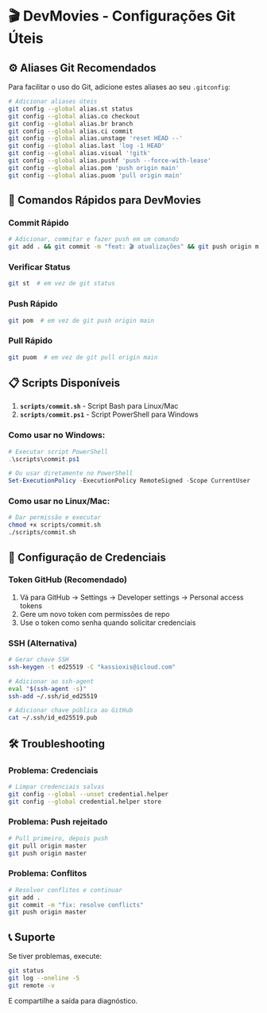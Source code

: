 # 🎬 DevMovies - Configurações Git Úteis

## ⚙️ Aliases Git Recomendados

Para facilitar o uso do Git, adicione estes aliases ao seu `.gitconfig`:

```bash
# Adicionar aliases úteis
git config --global alias.st status
git config --global alias.co checkout
git config --global alias.br branch
git config --global alias.ci commit
git config --global alias.unstage 'reset HEAD --'
git config --global alias.last 'log -1 HEAD'
git config --global alias.visual '!gitk'
git config --global alias.pushf 'push --force-with-lease'
git config --global alias.pom 'push origin main'
git config --global alias.puom 'pull origin main'
```

## 🚀 Comandos Rápidos para DevMovies

### Commit Rápido

```bash
# Adicionar, commitar e fazer push em um comando
git add . && git commit -m "feat: 🎬 atualizações" && git push origin main
```

### Verificar Status

```bash
git st  # em vez de git status
```

### Push Rápido

```bash
git pom  # em vez de git push origin main
```

### Pull Rápido

```bash
git puom  # em vez de git pull origin main
```

## 📋 Scripts Disponíveis

1. **`scripts/commit.sh`** - Script Bash para Linux/Mac
2. **`scripts/commit.ps1`** - Script PowerShell para Windows

### Como usar no Windows:

```powershell
# Executar script PowerShell
.\scripts\commit.ps1

# Ou usar diretamente no PowerShell
Set-ExecutionPolicy -ExecutionPolicy RemoteSigned -Scope CurrentUser
```

### Como usar no Linux/Mac:

```bash
# Dar permissão e executar
chmod +x scripts/commit.sh
./scripts/commit.sh
```

## 🔑 Configuração de Credenciais

### Token GitHub (Recomendado)

1. Vá para GitHub → Settings → Developer settings → Personal access tokens
2. Gere um novo token com permissões de repo
3. Use o token como senha quando solicitar credenciais

### SSH (Alternativa)

```bash
# Gerar chave SSH
ssh-keygen -t ed25519 -C "kassioxis@icloud.com"

# Adicionar ao ssh-agent
eval "$(ssh-agent -s)"
ssh-add ~/.ssh/id_ed25519

# Adicionar chave pública ao GitHub
cat ~/.ssh/id_ed25519.pub
```

## 🛠️ Troubleshooting

### Problema: Credenciais

```bash
# Limpar credenciais salvas
git config --global --unset credential.helper
git config --global credential.helper store
```

### Problema: Push rejeitado

```bash
# Pull primeiro, depois push
git pull origin master
git push origin master
```

### Problema: Conflitos

```bash
# Resolver conflitos e continuar
git add .
git commit -m "fix: resolve conflicts"
git push origin master
```

## 📞 Suporte

Se tiver problemas, execute:

```bash
git status
git log --oneline -5
git remote -v
```

E compartilhe a saída para diagnóstico.
